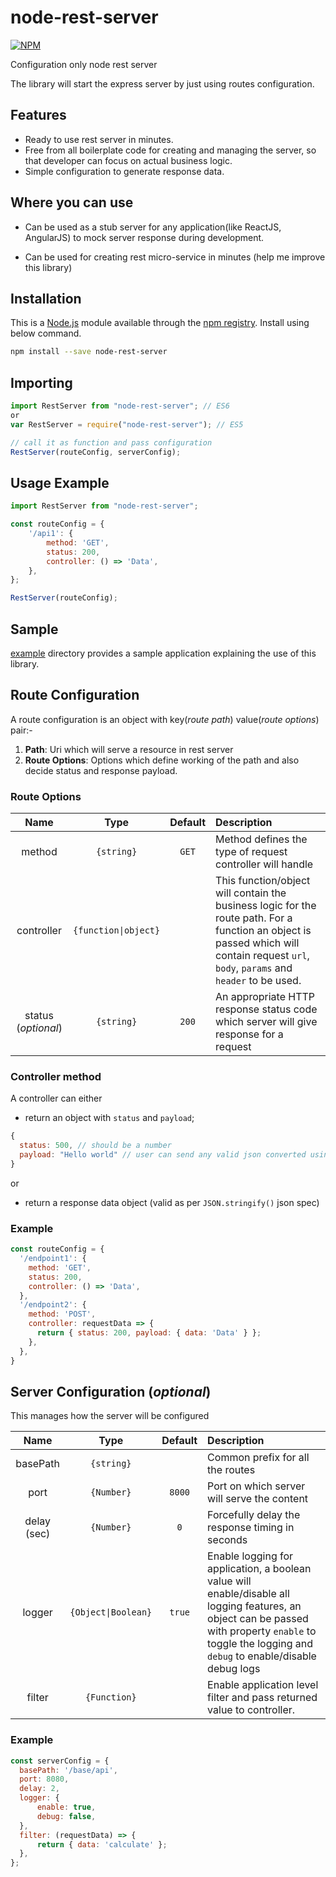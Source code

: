# node-rest-server

[![NPM](https://nodei.co/npm/node-rest-server.png)](https://nodei.co/npm/node-rest-server/)

Configuration only node rest server

The library will start the express server by just using routes configuration.

## Features

- Ready to use rest server in minutes.
- Free from all boilerplate code for creating and managing the server, so that developer can focus on actual business logic.
- Simple configuration to generate response data.

## Where you can use

- Can be used as a stub server for any application(like ReactJS, AngularJS) to mock server response during development.

- Can be used for creating rest micro-service in minutes (help me improve this library)

## Installation

This is a [Node.js](https://nodejs.org/en/) module available through the [npm registry](https://www.npmjs.com/package/node-rest-server). Install using below command.

```bash
npm install --save node-rest-server
```

## Importing

```js
import RestServer from "node-rest-server"; // ES6
or
var RestServer = require("node-rest-server"); // ES5

// call it as function and pass configuration
RestServer(routeConfig, serverConfig);

```

## Usage Example

```js
import RestServer from "node-rest-server";

const routeConfig = {
    '/api1': {
        method: 'GET',
        status: 200,
        controller: () => 'Data',
    },
};

RestServer(routeConfig);
```

## Sample

[example](./example) directory provides a sample application explaining the use of this library.

## Route Configuration

A route configuration is an object with key(_route path_) value(_route options_) pair:-

1. **Path**: Uri which will serve a resource in rest server
2. **Route Options**: Options which define working of the path and also decide status and response payload.

### Route Options

| Name | Type | Default | Description |
|:---:|:---:|:---:|:---|
| method | `{string}` | `GET` | Method defines the type of request controller will handle |
| controller | `{function\|object}` |  | This function/object will contain the business logic for the route path. For a function an object is passed which will contain request `url`, `body`, `params` and `header` to be used. |
| status (_optional_) | `{string}` | `200` | An appropriate HTTP response status code which server will give response for a request |

### Controller method

A controller can either

- return an object with `status` and `payload`;

```js
{
  status: 500, // should be a number
  payload: "Hello world" // user can send any valid json converted using JSON.stringify()
}
```

or

- return a response data object (valid as per `JSON.stringify()` json spec)

### Example

```js
const routeConfig = {
  '/endpoint1': {
    method: 'GET',
    status: 200,
    controller: () => 'Data',
  },
  '/endpoint2': {
    method: 'POST',
    controller: requestData => {
      return { status: 200, payload: { data: 'Data' } };
    },
  },
}
```

## Server Configuration (_optional_)

This manages how the server will be configured

| Name | Type | Default | Description |
|:---:|:---:|:---:|:---|
| basePath | `{string}` |  | Common prefix for all the routes |
| port | `{Number}` | `8000` | Port on which server will serve the content |
| delay (sec) | `{Number}` | `0` | Forcefully delay the response timing in seconds |
| logger | `{Object\|Boolean}` | `true` | Enable logging for application, a boolean value will enable/disable all logging features, an object can be passed with property `enable` to toggle the logging and `debug` to enable/disable debug logs |
| filter | `{Function}` |  | Enable application level filter and pass returned value to controller. |

### Example

```js
const serverConfig = {
  basePath: '/base/api',
  port: 8080,
  delay: 2,
  logger: {
      enable: true,
      debug: false,
  },
  filter: (requestData) => {
      return { data: 'calculate' };
  },
};
```
